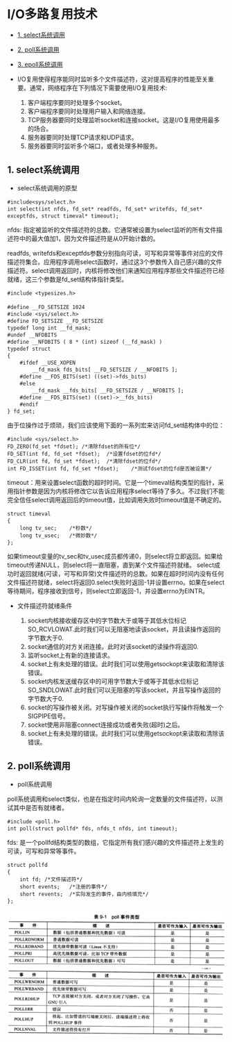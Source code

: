 # I/O多路复用技术

* [1. select系统调用](#1)
* [2. poll系统调用](#2)
* [3. epoll系统调用](#3)

* I/O复用使得程序能同时监听多个文件描述符，这对提高程序的性能至关重要。通常，网络程序在下列情况下需要使用I/O复用技术:
    1. 客户端程序要同时处理多个socket。
    2. 客户端程序要同时处理用户输入和网络连接。
    3. TCP服务器要同时处理监听socket和连接socket。这是I/O复用使用最多的场合。
    4. 服务器要同时处理TCP请求和UDP请求。
    5. 服务器要同时监听多个端口，或者处理多种服务。

<h2 id="1">1. select系统调用</h2>

* select系统调用的原型

```
#include<sys/select.h>
int select(int nfds, fd_set* readfds, fd_set* writefds, fd_set* exceptfds, struct timeval* timeout);
```

nfds: 指定被监听的文件描述符的总数。它通常被设置为select监听的所有文件描述符中的最大值加1，因为文件描述符是从0开始计数的。

readfds, writefds和exceptfds参数分别指向可读，可写和异常等事件对应的文件描述符集合。应用程序调用select函数时，通过这3个参数传入自己感兴趣的文件描述符。select调用返回时，内核将修改他们来通知应用程序那些文件描述符已经就绪，这三个参数是fd_set结构体指针类型。

```
#include <typesizes.h>

#define __FD_SETSIZE 1024
#include <sys/select.h>
#define FD_SETSIZE __FD_SETSIZE
typedef long int __fd_mask;
#undef __NFDBITS
#define __NFDBITS ( 8 * (int) sizeof (__fd_mask) )
typedef struct
{
    #ifdef __USE_XOPEN
        __fd_mask fds_bits[ __FD_SETSIZE / __NFDBITS ];
    #define __FDS_BITS(set) ((set)->fds_bits)
    #else
        __fd_mask __fds_bits[ __FD_SETSIZE / __NFDBITS ];
    #define __FDS_BITS(set) ((set)->__fds_bits)
    #endif
} fd_set;
```

由于位操作过于烦琐，我们应该使用下面的一系列宏来访问fd_set结构体中的位：

```
#include <sys/select.h>
FD_ZERO(fd_set *fdset); /*清除fdset的所有位*/
FD_SET(int fd, fd_set *fdset);  /*设置fdset的位fd*/
FD_CLR(int fd, fd_set *fdset);  /*清除fdset的位fd*/
int FD_ISSET(int fd, fd_set *fdset);    /*测试fdset的位fd是否被设置*/
```

timeout：用来设置select函数的超时时间。它是一个timeval结构类型的指针，采用指针参数是因为内核将修改它以告诉应用程序select等待了多久。不过我们不能完全信任select调用返回后的timeout值，比如调用失败时timeout值是不确定的。

```
struct timeval
{
    long tv_sec;    /*秒数*/
    long tv_usec;   /*微妙数*/
};
```

如果timeout变量的tv_sec和tv_usec成员都传递0，则select将立即返回。如果给timeout传递NULL，则select将一直阻塞，直到某个文件描述符就绪。
select成功时返回就绪(可读，可写和异常)文件描述符的总数。如果在超时时间内没有任何文件描述符就绪，select将返回0.select失败时返回-1并设置errno。如果在select等待期间，程序接收到信号，则select立即返回-1，并设置errno为EINTR。

* 文件描述符就绪条件

    1. socket内核接收缓存区中的字节数大于或等于其低水位标记SO_RCVLOWAT.此时我们可以无阻塞地读该socket，并且读操作返回的字节数大于0.
    2. socket通信的对方关闭连接。此时对该socket的读操作将返回0.
    4. 监听socket上有新的连接请求。
    5. socket上有未处理的错误。此时我们可以使用getsockopt来读取和清除该错误。
    6. socket内核发送缓存区中的可用字节数大于或等于其低水位标记SO_SNDLOWAT.此时我们可以无阻塞的写该socket，并且写操作返回的字节数大于0.
    7. socket的写操作被关闭。对写操作被关闭的socket执行写操作将触发一个SIGPIPE信号。
    8. socket使用非阻塞connect连接成功或者失败(超时)之后。
    9. socket上有未处理的错误。此时我们可以使用getsockopt来读取和清除该错误。


<h2 id="2">2. poll系统调用</h2>

* poll系统调用

poll系统调用和select类似，也是在指定时间内轮询一定数量的文件描述符，以测试其中是否有就绪者。

```
#include <poll.h>
int poll(struct pollfd* fds, nfds_t nfds, int timeout);
```

fds: 是一个pollfd结构类型的数组，它指定所有我们感兴趣的文件描述符上发生的可读，可写和异常等事件。

```
struct pollfd
{
    int fd; /*文件描述符*/
    short events;   /*注册的事件*/
    short revents;  /*实际发生的事件，由内核填充*/
};
```

![events](./img/poll0.png)
![events](./img/poll1.png)